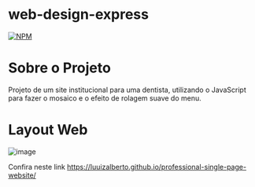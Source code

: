 # web-design-express
[![NPM](https://img.shields.io/npm/l/react)](https://github.com/luuizalberto/web-design-express/blob/main/LICENSE)

# Sobre o Projeto
Projeto de um site institucional para uma dentista, utilizando o JavaScript para fazer o mosaico e o efeito de rolagem suave do menu.

# Layout Web
![image](https://github.com/luuizalberto/assets/blob/main/images/dentista_site.png)

Confira neste link https://luuizalberto.github.io/professional-single-page-website/
